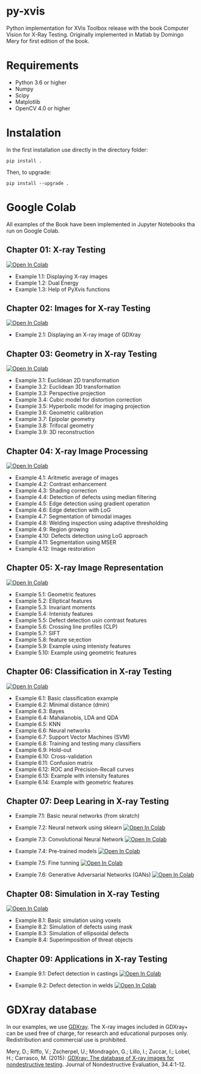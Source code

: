 # py-xvis

Python implementation for XVis Toolbox release with the book Computer 
Vision for X-Ray Testing. Originally implemented in Matlab by Domingo Mery for 
first edition of the book.

# Requirements

- Python 3.6 or higher
- Numpy
- Scipy
- Matplotlib
- OpenCV 4.0 or higher

# Instalation
In the first installation use directly in the directory folder:

`pip install .`

Then, to upgrade:

`pip install --upgrade .`





# Google Colab

All examples of the Book have been implemented in Jupyter Notebooks tha run on Google Colab.


## Chapter 01: X-ray Testing 

[![Open In Colab](https://colab.research.google.com/assets/colab-badge.svg)](https://colab.research.google.com/drive/1meevAFZkZ_0SUBPYqo_nl7grBcqfeVMP?usp=sharing)
* Example 1.1: Displaying X-ray images
* Example 1.2: Dual Energy
* Example 1.3: Help of PyXvis functions


## Chapter 02: Images for X-ray Testing 

[![Open In Colab](https://colab.research.google.com/assets/colab-badge.svg)](https://colab.research.google.com/drive/1MDc5wbH11I5PV18l5ZSt92yugz0eHi4W?usp=sharing)
* Example 2.1: Displaying an X-ray image of GDXray


## Chapter 03: Geometry in X-ray Testing

[![Open In Colab](https://colab.research.google.com/assets/colab-badge.svg)](https://colab.research.google.com/drive/14CgSCGcpm4Wc4SbVB70iBx6Cw6rXoZAq?usp=sharing)

* Example 3.1: Euclidean 2D transformation
* Example 3.2: Euclidean 3D transformation
* Example 3.3: Perspective projection
* Example 3.4: Cubic model for distortion correction
* Example 3.5: Hyperbolic model for imaging projection
* Example 3.6: Geometric calibration
* Example 3.7: Epipolar geometry
* Example 3.8: Trifocal geometry
* Example 3.9: 3D reconstruction


## Chapter 04: X-ray Image Processing

[![Open In Colab](https://colab.research.google.com/assets/colab-badge.svg)](https://colab.research.google.com/drive/1edbph3qfb2PfKOWPGUWUsC0DeX8muO9U?usp=sharing)

* Example 4.1: Aritmetic average of images
* Example 4.2: Contrast enhancement
* Example 4.3: Shading correction
* Example 4.4: Detection of defects using median filtering
* Example 4.5: Edge detection using gradient operation
* Example 4.6: Edge detection with LoG
* Example 4.7: Segmentation of bimodal images
* Example 4.8: Welding inspection using adaptive thresholding
* Example 4.9: Region growing
* Example 4.10: Defects detection using LoG approach
* Example 4.11: Segmentation using MSER
* Example 4.12: Image restoration


## Chapter 05: X-ray Image Representation

[![Open In Colab](https://colab.research.google.com/assets/colab-badge.svg)](https://colab.research.google.com/drive/1dwGTGHA1CR1om3MirGX5VCVhQgVc-g3-?usp=sharing)

* Example 5.1: Geometric features
* Example 5.2: Elliptical features
* Example 5.3: Invariant moments
* Example 5.4: Intenisty features
* Example 5.5: Defect detection usin contrast features
* Example 5.6: Crossing line profiles (CLP)
* Example 5.7: SIFT
* Example 5.8: feature se;ection
* Example 5.9: Example using intenisty features
* Example 5.10: Example using geometric features


## Chapter 06: Classification in X-ray Testing

[![Open In Colab](https://colab.research.google.com/assets/colab-badge.svg)](https://colab.research.google.com/drive/1zGx0HpAt7EtOiORXkTluOPDW4w5alNSj?usp=sharing)

* Example 6.1: Basic classification example
* Example 6.2: Minimal distance (dmin)
* Example 6.3: Bayes
* Example 6.4: Mahalanobis, LDA and QDA
* Example 6.5: KNN
* Example 6.6: Neural networks
* Example 6.7: Support Vector Machines (SVM)
* Example 6.8: Training and testing many classifiers
* Example 6.9: Hold-out
* Example 6.10: Cross-validation
* Example 6.11: Confusion matrix
* Example 6.12: ROC and Precision-Recall curves
* Example 6.13: Example with intensity features
* Example 6.14: Example with geometric features


## Chapter 07: Deep Learing in X-ray Testing

* Example 7.1: Basic neural networks (from skratch)
* Example 7.2: Neural network using sklearn [![Open In Colab](https://colab.research.google.com/assets/colab-badge.svg)](https://colab.research.google.com/drive/1Ohs0hBDu5zRtNagbqBCJV6fmxq63CxS6?usp=sharing)

* Example 7.3: Convolutional Neural Network [![Open In Colab](https://colab.research.google.com/assets/colab-badge.svg)](https://colab.research.google.com/drive/1nI3AABdBJKdT680L-ouUwX3ywpajv8bC?usp=sharing)

* Example 7.4: Pre-trained models [![Open In Colab](https://colab.research.google.com/assets/colab-badge.svg)](https://colab.research.google.com/drive/1JA3sgXqDHN7gkAdv1dRa-a-IgsArAA2M?usp=sharing)

* Example 7.5: Fine tunning [![Open In Colab](https://colab.research.google.com/assets/colab-badge.svg)](https://colab.research.google.com/drive/1iC_XLsyBru3I2RpJot8YCGt_AbQNw3mz?usp=sharing)

* Example 7.6: Generative Adversarial Networks (GANs) [![Open In Colab](https://colab.research.google.com/assets/colab-badge.svg)](https://colab.research.google.com/drive/1Bv9wptpLuxjXxcx6UQmPGtLdZvx949iU?usp=sharing)


## Chapter 08: Simulation in X-ray Testing

[![Open In Colab](https://colab.research.google.com/assets/colab-badge.svg)](https://colab.research.google.com/drive/1s7bKncSrQhIq_kW0qO3JvUOyyK8rfp3Q?usp=sharing)

* Example 8.1: Basic simulation using voxels
* Example 8.2: Simulation of defects using mask
* Example 8.3: Simulation of ellipsoidal defects
* Example 8.4: Superimposition of threat objects


## Chapter 09: Applications in X-ray Testing

* Example 9.1: Defect detection in castings [![Open In Colab](https://colab.research.google.com/assets/colab-badge.svg)](https://colab.research.google.com/drive/1FLyUEYrevSu3RbZQaoPsd2BMG4MvRew0?usp=sharing)

* Example 9.2: Defect detection in welds [![Open In Colab](https://colab.research.google.com/assets/colab-badge.svg)](https://colab.research.google.com/drive/1mFiaoEsuhAEQoev_jgPEv35G1lIt55F8?usp=sharing)


# GDXray database
In our examples, we use [GDXray](https://domingomery.ing.puc.cl/material/gdxray/). The X-ray images included in GDXray+ can be used free of charge, for research and educational purposes only. Redistribution and commercial use is prohibited. 

Mery, D.; Riffo, V.; Zscherpel, U.; Mondragón, G.; Lillo, I.; Zuccar, I.; Lobel, H.; Carrasco, M. (2015): [GDXray: The database of X-ray images for nondestructive testing](http://dmery.sitios.ing.uc.cl/Prints/ISI-Journals/2015-JNDE-GDXray.pdf). Journal of Nondestructive Evaluation, 34.4:1-12.
